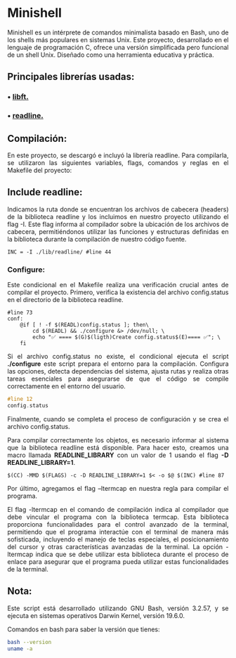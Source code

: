 # Minishell
<div style="text-align: justify">
Minishell es un intérprete de comandos minimalista basado en Bash, uno de los shells más populares en sistemas Unix. Este proyecto, desarrollado en el lenguaje de programación C, ofrece una versión simplificada pero funcional de un shell Unix. Diseñado como una herramienta educativa y práctica.

## Principales librerías usadas:

### • <a href="https://github.com/dacortes/libft" target="_blank">libft.</a>

### • <a href="https://github.com/dacortes/minishell/tree/master/lib/readline" target="_blank">readline.</a>

## Compilación:
En este proyecto, se descargó e incluyó la librería readline. Para compilarla, se utilizaron las siguientes variables, flags, comandos y reglas en el Makefile del proyecto:

## Include readline:
Indicamos la ruta donde se encuentran los archivos de cabecera (headers) de la biblioteca readline y los incluimos en nuestro proyecto utilizando el flag -I. Este flag informa al compilador sobre la ubicación de los archivos de cabecera, permitiéndonos utilizar las funciones y estructuras definidas en la biblioteca durante la compilación de nuestro código fuente.
```make
INC = -I ./lib/readline/ #line 44
```
### Configure:
Este condicional en el Makefile realiza una verificación crucial antes de compilar el proyecto. Primero, verifica la existencia del archivo config.status en el directorio de la biblioteca readline.
```make
#line 73
conf:
	@if [ ! -f $(READL)config.status ]; then\
		cd $(READL) && ./configure &> /dev/null; \
		echo "✅ ==== $(G)$(ligth)Create config.status$(E)==== ✅"; \
	fi
```
Si el archivo config.status no existe, el condicional ejecuta el script <b>./configure</b> este script prepara el entorno para la compilación. Configura las opciones, detecta dependencias del sistema, ajusta rutas y realiza otras tareas esenciales para asegurarse de que el código se compile correctamente en el entorno del usuario.

```c
#line 12
config.status
```

Finalmente, cuando se completa el proceso de configuración y se crea el archivo config.status.

Para compilar correctamente los objetos, es necesario informar al sistema que la biblioteca readline está disponible. Para hacer esto, creamos una macro llamada <b>READLINE_LIBRARY</b> con un valor de 1 usando el flag <b>-D READLINE_LIBRARY=1</b>.
```make
$(CC) -MMD $(FLAGS) -c -D READLINE_LIBRARY=1 $< -o $@ $(INC) #line 87
```
Por último, agregamos el flag –ltermcap en nuestra regla para compilar el programa.

El flag -ltermcap en el comando de compilación indica al compilador que debe vincular el programa con la biblioteca termcap. Esta biblioteca proporciona funcionalidades para el control avanzado de la terminal, permitiendo que el programa interactúe con el terminal de manera más sofisticada, incluyendo el manejo de teclas especiales, el posicionamiento del cursor y otras características avanzadas de la terminal. La opción -ltermcap indica que se debe utilizar esta biblioteca durante el proceso de enlace para asegurar que el programa pueda utilizar estas funcionalidades de la terminal.

## Nota:
Este script está desarrollado utilizando GNU Bash, versión 3.2.57, y se ejecuta en sistemas operativos Darwin Kernel, versión 19.6.0.

Comandos en bash para saber la versión que tienes:
 ```bash
bash --version
uname -a
```
</div>
